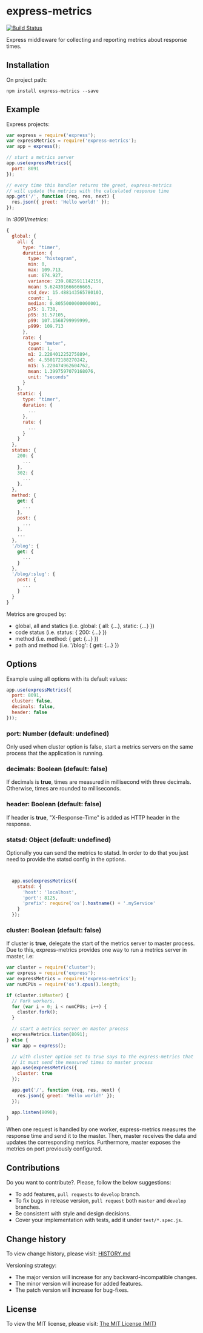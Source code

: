 # express-metrics

[![Build Status](https://travis-ci.org/dgaubert/express-metrics.svg?branch=master)](https://travis-ci.org/dgaubert/express-metrics)

Express middleware for collecting and reporting metrics about response times.

## Installation

On project path:

```
npm install express-metrics --save
```

## Example

Express projects:

```js
var express = require('express');
var expressMetrics = require('express-metrics');
var app = express();

// start a metrics server
app.use(expressMetrics({
  port: 8091
});

// every time this handler returns the greet, express-metrics
// will update the metrics with the calculated response time
app.get('/', function (req, res, next) {
  res.json({ greet: 'Hello world!' });
});
```

In _:8091/metrics_:
```js
{
  global: {
    all: {
      type: "timer",
      duration: {
        type: "histogram",
        min: 0,
        max: 109.713,
        sum: 674.927,
        variance: 239.8825911142156,
        mean: 5.624391666666665,
        std_dev: 15.488143565780103,
        count: 1,
        median: 0.8055000000000001,
        p75: 1.738,
        p95: 31.57105,
        p99: 107.1568799999999,
        p999: 109.713
      },
      rate: {
        type: "meter",
        count: 1,
        m1: 2.2284012252758894,
        m5: 4.550172188270242,
        m15: 5.220474962604762,
        mean: 1.3997597079168076,
        unit: "seconds"
      }
    },
    static: {
      type: "timer",
      duration: {
        ...
      },
      rate: {
        ...
      }
    }
  },
  status: {
    200: {
      ...
    },
    302: {
      ...
    },
  },
  method: {
    get: {
      ...
    },
    post: {
      ...
    },
    ...
  },
  '/blog': {
    get: {
      ...
    }
  },
  '/blog/:slug': {
    post: {
      ...
    }
  }
}
```
Metrics are grouped by:
  - global, all and statics (i.e. global: { all: {...}, static: {...} })
  - code status (i.e. status: { 200: {...} })
  - method (i.e. method: { get: {...} })
  - path and method (i.e. '/blog': { get: {...} })

## Options

Example using all options with its default values:
```js
app.use(expressMetrics({
  port: 8091,
  cluster: false,
  decimals: false,
  header: false
}));
```
### port: Number (default: undefined)

Only used when cluster option is false, start a metrics servers on the same process that the application is running.

### decimals: Boolean (default: false)

If decimals is __true__, times are measured in millisecond with three decimals. Otherwise, times are rounded to milliseconds.

### header: Boolean (default: false)

If header is __true__, "X-Response-Time" is added as HTTP header in the response.

### statsd: Object (default: undefined)

Optionally you can send the metrics to statsd. In order to do that you just need to provide the statsd config in the options.

```js


  app.use(expressMetrics({
    statsd: {
      'host': 'localhost',
      'port': 8125,
      'prefix': require('os').hostname() + '.myService'
    }
  });


```


### cluster: Boolean (default: false)

If cluster is __true__, delegate the start of the metrics server to master process. Due to this, express-metrics provides one way to run a metrics server in master, i.e:

```js
var cluster = require('cluster');
var express = require('express');
var expressMetrics = require('express-metrics');
var numCPUs = require('os').cpus().length;

if (cluster.isMaster) {
  // Fork workers.
  for (var i = 0; i < numCPUs; i++) {
    cluster.fork();
  }

  // start a metrics server on master process
  expressMetrics.listen(8091);
} else {
  var app = express();

  // with cluster option set to true says to the express-metrics that
  // it must send the measured times to master process
  app.use(expressMetrics({
    cluster: true
  });

  app.get('/', function (req, res, next) {
    res.json({ greet: 'Hello world!' });
  });

  app.listen(8090);
}
```

When one request is handled by one worker, express-metrics measures the response time and send it to the master. Then, master receives the data and updates the corresponding metrics. Furthermore, master exposes the metrics on port previously configured.

## Contributions

Do you want to contribute?. Please, follow the below suggestions:
  - To add features, `pull requests` to `develop` branch.
  - To fix bugs in release version, `pull request` both `master` and `develop` branches.
  - Be consistent with style and design decisions.
  - Cover your implementation with tests, add it under `test/*.spec.js`.

## Change history

To view change history, please visit: [HISTORY.md](https://github.com/dgaubert/express-metrics/blob/master/HISTORY.md)

Versioning strategy:

  - The major version will increase for any backward-incompatible changes.
  - The minor version will increase for added features.
  - The patch version will increase for bug-fixes.

## License

To view the MIT license, please visit: [The MIT License (MIT)](https://github.com/dgaubert/express-metrics/blob/master/LICENSE)
